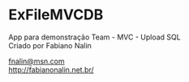 ﻿ExFileMVCDB
===========

App para demonstração Team - MVC - Upload SQL<br>
Criado por Fabiano Nalin

fnalin@msn.com
<br>
http://fabianonalin.net.br/
